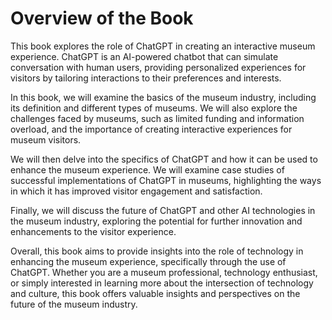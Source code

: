 Overview of the Book
==================================

This book explores the role of ChatGPT in creating an interactive museum experience. ChatGPT is an AI-powered chatbot that can simulate conversation with human users, providing personalized experiences for visitors by tailoring interactions to their preferences and interests.

In this book, we will examine the basics of the museum industry, including its definition and different types of museums. We will also explore the challenges faced by museums, such as limited funding and information overload, and the importance of creating interactive experiences for museum visitors.

We will then delve into the specifics of ChatGPT and how it can be used to enhance the museum experience. We will examine case studies of successful implementations of ChatGPT in museums, highlighting the ways in which it has improved visitor engagement and satisfaction.

Finally, we will discuss the future of ChatGPT and other AI technologies in the museum industry, exploring the potential for further innovation and enhancements to the visitor experience.

Overall, this book aims to provide insights into the role of technology in enhancing the museum experience, specifically through the use of ChatGPT. Whether you are a museum professional, technology enthusiast, or simply interested in learning more about the intersection of technology and culture, this book offers valuable insights and perspectives on the future of the museum industry.
